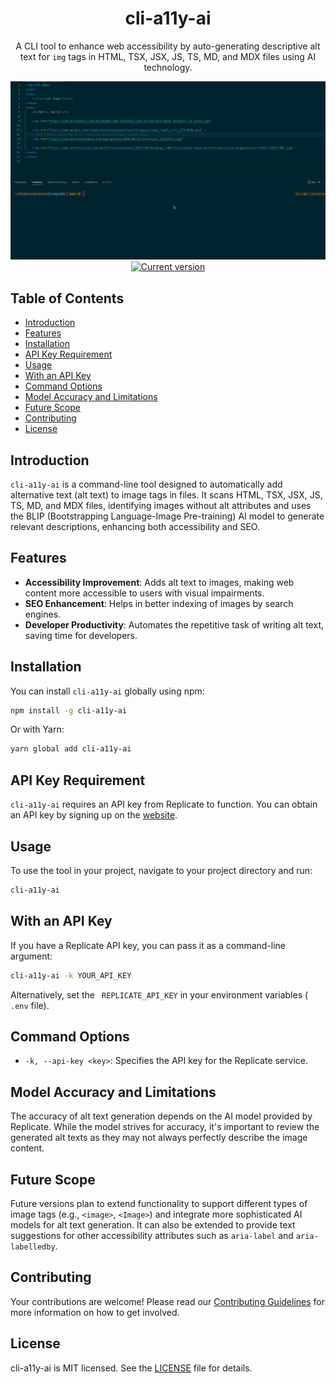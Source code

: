 <div align="center">
  <h1>cli-a11y-ai</h1>
  <p>A CLI tool to enhance web accessibility by auto-generating descriptive alt text for <code>img</code> tags in HTML, TSX, JSX, JS, TS, MD, and MDX files using AI technology.</p>
  <img src=".github/action.gif" alt="cli-a11y-ai demonstration"/>
  <a href="https://www.npmjs.com/package/cli-a11y-ai"><img src="https://img.shields.io/npm/v/cli-a11y-ai.svg" alt="Current version"></a>
</div>

## Table of Contents

- [Introduction](#introduction)
- [Features](#features)
- [Installation](#installation)
- [API Key Requirement](#api-key-requirement)
- [Usage](#usage)
- [With an API Key](#with-an-api-key)
- [Command Options](#command-options)
- [Model Accuracy and Limitations](#model-accuracy-and-limitations)
- [Future Scope](#future-scope)
- [Contributing](#contributing)
- [License](#license)

## Introduction

`cli-a11y-ai` is a command-line tool designed to automatically add alternative text (alt text) to image tags in files. It scans HTML, TSX, JSX, JS, TS, MD, and MDX files, identifying images without alt attributes and uses the BLIP (Bootstrapping Language-Image Pre-training) AI model to generate relevant descriptions, enhancing both accessibility and SEO.

## Features

- **Accessibility Improvement**: Adds alt text to images, making web content more accessible to users with visual impairments.
- **SEO Enhancement**: Helps in better indexing of images by search engines.
- **Developer Productivity**: Automates the repetitive task of writing alt text, saving time for developers.

## Installation

You can install `cli-a11y-ai` globally using npm:

```bash
npm install -g cli-a11y-ai
```

Or with Yarn:

```bash
yarn global add cli-a11y-ai
```

## API Key Requirement

`cli-a11y-ai` requires an API key from Replicate to function. You can obtain an API key by signing up on the [website](https://replicate.com/).

## Usage

To use the tool in your project, navigate to your project directory and run:

```bash
cli-a11y-ai
```

## With an API Key

If you have a Replicate API key, you can pass it as a command-line argument:

```bash
cli-a11y-ai -k YOUR_API_KEY
```

Alternatively, set the ` REPLICATE_API_KEY` in your environment variables ( `.env` file).

## Command Options

- `-k, --api-key <key>`: Specifies the API key for the Replicate service.

## Model Accuracy and Limitations

The accuracy of alt text generation depends on the AI model provided by Replicate. While the model strives for accuracy, it's important to review the generated alt texts as they may not always perfectly describe the image content.

## Future Scope

Future versions plan to extend functionality to support different types of image tags (e.g., `<image>`, `<Image>`) and integrate more sophisticated AI models for alt text generation. It can also be extended to provide text suggestions for other accessibility attributes such as `aria-label` and `aria-labelledby`.

## Contributing

Your contributions are welcome! Please read our [Contributing Guidelines](./CONTRIBUTING.md) for more information on how to get involved.

## License

cli-a11y-ai is MIT licensed. See the [LICENSE](./LICENSE) file for details.
